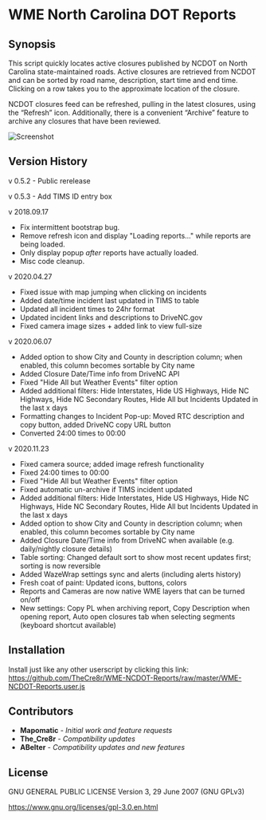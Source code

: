 # WME North Carolina DOT Reports 

## Synopsis

This script quickly locates active closures published by NCDOT on North Carolina state-maintained roads. Active closures are retrieved from NCDOT and can be sorted by road name, description, start time and end time. Clicking on a row takes you to the approximate location of the closure.

NCDOT closures feed can be refreshed, pulling in the latest closures, using the “Refresh” icon. Additionally, there is a convenient “Archive” feature to archive any closures that have been reviewed.	

![Screenshot](https://upload.wikimedia.org/wikipedia/commons/thumb/a/ac/No_image_available.svg/240px-No_image_available.svg.png)

## Version History

v 0.5.2 - Public rerelease

v 0.5.3 - Add TIMS ID entry box

v 2018.09.17
- Fix intermittent bootstrap bug.
- Remove refresh icon and display "Loading reports..." while reports are being loaded.
- Only display popup *after* reports have actually loaded.
- Misc code cleanup.

v 2020.04.27
- Fixed issue with map jumping when clicking on incidents
- Added date/time incident last updated in TIMS to table
- Updated all incident times to 24hr format
- Updated incident links and descriptions to DriveNC.gov
- Fixed camera image sizes + added link to view full-size

v 2020.06.07
- Added option to show City and County in description column; when enabled, this column becomes sortable by City name
- Added Closure Date/Time info from DriveNC API
- Fixed "Hide All but Weather Events" filter option
- Added additional filters: Hide Interstates, Hide US Highways, Hide NC Highways, Hide NC Secondary Routes, Hide All but Incidents Updated in the last x days
- Formatting changes to Incident Pop-up: Moved RTC description and copy button, added DriveNC copy URL button
- Converted 24:00 times to 00:00

v 2020.11.23
- Fixed camera source; added image refresh functionality
- Fixed 24:00 times to 00:00
- Fixed "Hide All but Weather Events" filter option
- Fixed automatic un-archive if TIMS incident updated
- Added additional filters: Hide Interstates, Hide US Highways, Hide NC Highways, Hide NC Secondary Routes, Hide All but Incidents Updated in the last x days
- Added option to show City and County in description column; when enabled, this column becomes sortable by City name
- Added Closure Date/Time info from DriveNC when available (e.g. daily/nightly closure details)
- Table sorting: Changed default sort to show most recent updates first; sorting is now reversible
- Added WazeWrap settings sync and alerts (including alerts history)
- Fresh coat of paint: Updated icons, buttons, colors
- Reports and Cameras are now native WME layers that can be turned on/off
- New settings: Copy PL when archiving report, Copy Description when opening report, Auto open closures tab when selecting segments (keyboard shortcut available)

## Installation

Install just like any other userscript by clicking this link:
https://github.com/TheCre8r/WME-NCDOT-Reports/raw/master/WME-NCDOT-Reports.user.js

## Contributors

* **Mapomatic** - *Initial work and feature requests*
* **The_Cre8r** - *Compatibility updates*
* **ABelter** - *Compatibility updates and new features*

## License

GNU GENERAL PUBLIC LICENSE Version 3, 29 June 2007 (GNU GPLv3)

https://www.gnu.org/licenses/gpl-3.0.en.html
